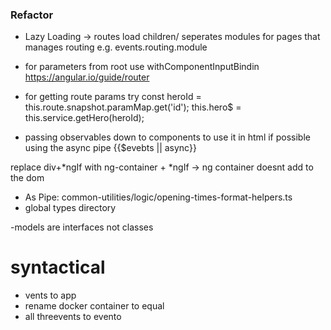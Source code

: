 ### Refactor

- Lazy Loading -> routes load children/ seperates modules for pages that manages routing e.g. events.routing.module

- for parameters from root use withComponentInputBindin https://angular.io/guide/router

- for getting route params try const heroId = this.route.snapshot.paramMap.get('id');
  this.hero$ = this.service.getHero(heroId);

- passing observables down to components to use it in html if possible using the async pipe {{$evebts || async}}

replace div+*ngIf with ng-container + *ngIf -> ng container doesnt add to the dom

- As Pipe: common-utilities/logic/opening-times-format-helpers.ts
- global types directory

-models are interfaces not classes

# syntactical

- vents to app
- rename docker container to equal
- all threevents to evento
